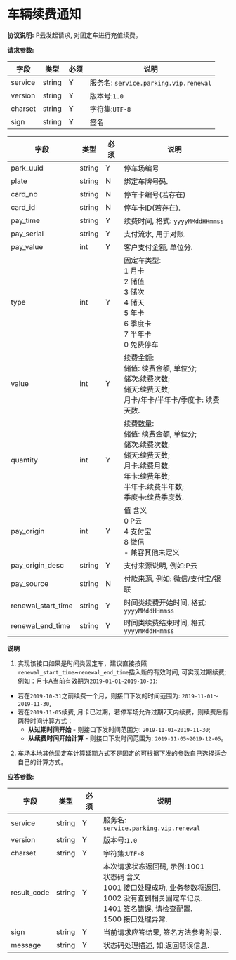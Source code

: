 # 车辆续费通知

**协议说明:**
P云发起请求, 对固定车进行充值续费。

**请求参数:**

| 字段 | 类型 | 必须 | 说明|
| --- | --- | --- | --- |
| service | string | Y | 服务名: `service.parking.vip.renewal` |
| version | string | Y | 版本号:`1.0`|
| charset | string | Y | 字符集:`UTF-8`|
| sign | string | Y | 签名|

| 字段 | 类型 | 必须 | 说明 |
| --- | --- | --- | ---|
| park_uuid | string | Y | 停车场编号|
| plate | string | N | 绑定车牌号码.     |
| card_no | string | N | 停车卡编号(若存在)  |
| card_id | string | N | 停车卡ID(若存在). |
| pay_time | string | Y | 续费时间, 格式: `yyyyMMddHHmmss`|
| pay_serial | string | Y | 支付流水, 用于对账. |
| pay_value | int | Y | 客户支付金额, 单位分.|
| type| int | Y | 固定车类型:<br/>1 月卡<br/>2 储值<br/>3 储次<br/>4 储天<br/>5 年卡<br/>6 季度卡<br/>7 半年卡<br/>0 免费停车  |
| value | int | Y | 续费金额:<br/>储值: 续费金额, 单位分;<br/>储次:续费次数;<br/>储天:续费天数;<br/>月卡/年卡/半年卡/季度卡: 续费天数. |
| quantity | int | Y | 续费数量:<br/>储值: 续费金额, 单位分;<br/>储次:续费次数;<br/>储天:续费天数;<br/>月卡:续费月数;<br/>年卡:续费年数;<br/>半年卡:续费半年数;<br/>季度卡:续费季度数.|
| pay_origin | int | Y | 值 含义<br/>0    P云<br/>4   支付宝<br/>8    微信<br/>-     兼容其他未定义 |
| pay_origin_desc | string | Y | 支付来源说明, 例如:P云 |
| pay_source | string | N | 付款来源, 例如: 微信/支付宝/银联 |
| renewal_start_time | string | Y | 时间类续费开始时间, 格式: `yyyyMMddHHmmss` |
| renewal_end_time | string | Y | 时间类续费结束时间, 格式: `yyyyMMddHHmmss` |

**说明**

1. 实现该接口如果是时间类固定车，建议直接按照`renewal_start_time`~`renewal_end_time`插入新的有效时间, 可实现过期续费; 例如：月卡A当前有效期为`2019-01-01~2019-10-31`:

- 若在`2019-10-31`之前续费一个月，则接口下发的时间范围为: `2019-11-01～2019-11-30`,
- 若在`2019-11-05`续费, 月卡已过期，若停车场允许过期7天内续费，则续费后有两种时间计算方式：
  - **从过期时间开始** - 则接口下发时间范围为: `2019-11-01~2019-11-30`;
  - **从续费时间开始计算** - 则接口下发时间范围为: `2019-11-05~2019-12-05`。

2. 车场本地其他固定车计算延期方式不是固定的可根据下发的参数自己选择适合自己的计算方式。

**应答参数:**

| 字段 | 类型 | 必须 | 说明|
| --- | --- | --- | --- |
| service | string | Y | 服务名: `service.parking.vip.renewal` |
| version | string | Y | 版本号:`1.0`|
| charset | string | Y | 字符集:`UTF-8`|
| result_code | string | Y | 本次请求状态返回码, 示例:1001<br/>状态码  含义<br/>1001  接口处理成功, 业务参数将返回.<br/>1002  没有查到相关固定车记录.<br/>1401  签名错误, 请检查配置.<br/>1500  接口处理异常. |
| sign | string | Y | 当前请求应答结果, 签名方法参考附录. |
| message | string | Y | 状态码处理描述, 如:返回错误信息. |
